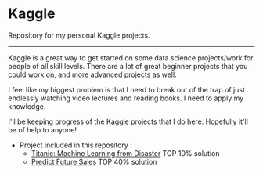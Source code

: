 # Kaggle
Repository for my personal Kaggle projects.


---

Kaggle is a great way to get started on some data science projects/work for people of all skill levels. There are a lot of great beginner projects that you could work on, and more advanced projects as well.

I feel like my biggest problem is that I need to break out of the trap of just endlessly watching video lectures and reading books. I need to apply my knowledge.

I'll be keeping progress of the Kaggle projects that I do here. Hopefully it'll be of help to anyone! 


 * Project included in this repository :
   * [Titanic: Machine Learning from Disaster](https://www.kaggle.com/c/titanic/leaderboard) TOP 10% solution
    * [Predict Future Sales](https://www.kaggle.com/c/competitive-data-science-predict-future-sales) TOP 40% solution

